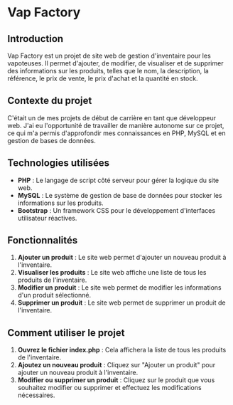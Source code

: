 # Vap Factory

## Introduction

Vap Factory est un projet de site web de gestion d'inventaire pour les vapoteuses. Il permet d'ajouter, de modifier, de visualiser et de supprimer des informations sur les produits, telles que le nom, la description, la référence, le prix de vente, le prix d'achat et la quantité en stock.

## Contexte du projet

C'était un de mes projets de début de carrière en tant que développeur web. J'ai eu l'opportunité de travailler de manière autonome sur ce projet, ce qui m'a permis d'approfondir mes connaissances en PHP, MySQL et en gestion de bases de données.

## Technologies utilisées

- **PHP** : Le langage de script côté serveur pour gérer la logique du site web.
- **MySQL** : Le système de gestion de base de données pour stocker les informations sur les produits.
- **Bootstrap** : Un framework CSS pour le développement d'interfaces utilisateur réactives.

## Fonctionnalités

1. **Ajouter un produit** : Le site web permet d'ajouter un nouveau produit à l'inventaire.
2. **Visualiser les produits** : Le site web affiche une liste de tous les produits de l'inventaire.
3. **Modifier un produit** : Le site web permet de modifier les informations d'un produit sélectionné.
4. **Supprimer un produit** : Le site web permet de supprimer un produit de l'inventaire.

## Comment utiliser le projet

1. **Ouvrez le fichier index.php** : Cela affichera la liste de tous les produits de l'inventaire.
2. **Ajoutez un nouveau produit** : Cliquez sur "Ajouter un produit" pour ajouter un nouveau produit à l'inventaire.
3. **Modifier ou supprimer un produit** : Cliquez sur le produit que vous souhaitez modifier ou supprimer et effectuez les modifications nécessaires.


